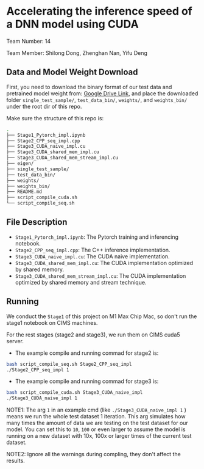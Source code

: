 # Accelerating the inference speed of a DNN model using CUDA

Team Number: 14

Team Member: Shilong Dong, Zhenghan Nan, Yifu Deng

## Data and Model Weight Download

First, you need to download the binary format of our test data and pretrained model weight from: [Google Drive Link](https://drive.google.com/drive/folders/1ZqgGORml7wR3m2YVZy-kyvNJmgTr7RT_?usp=sharing), and place the downloaded folder `single_test_sample/`, `test_data_bin/`, `weights/`, and `weights_bin/` under the root dir of this repo.

Make sure the structure of this repo is:

```bash
.
├── Stage1_Pytorch_impl.ipynb
├── Stage2_CPP_seq_impl.cpp
├── Stage3_CUDA_naive_impl.cu
├── Stage3_CUDA_shared_mem_impl.cu
├── Stage3_CUDA_shared_mem_stream_impl.cu
├── eigen/
├── single_test_sample/
├── test_data_bin/
├── weights/
├── weights_bin/
├── README.md
├── script_compile_cuda.sh
└── script_compile_seq.sh

```

## File Description

- `Stage1_Pytorch_impl.ipynb`: The Pytorch training and inferencing notebook.
- `Stage2_CPP_seq_impl.cpp`: The C++ inference implementation.
- `Stage3_CUDA_naive_impl.cu`: The CUDA naive implementation.
- `Stage3_CUDA_shared_mem_impl.cu`: The CUDA implementation optimized by shared memory.
- `Stage3_CUDA_shared_mem_stream_impl.cu`: The CUDA implementation optimized by shared memory and stream technique.

## Running

We conduct the `Stage1` of this project on M1 Max Chip Mac, so don't run the stage1 notebook on CIMS machines.

For the rest stages (stage2 and stage3), we run them on CIMS cuda5 server. 

- The example compile and running commad for stage2 is:

```bash
bash script_compile_seq.sh Stage2_CPP_seq_impl
./Stage2_CPP_seq_impl 1
```

- The example compile and running commad for stage3 is:

```bash
bash script_compile_cuda.sh Stage3_CUDA_naive_impl
./Stage3_CUDA_naive_impl 1
```

NOTE1: The arg `1`  in an example cmd (like `./Stage3_CUDA_naive_impl 1` ) means we run the whole test dataset 1 iteration. This arg simulates how many times the amount of data we are testing on the test dataset for our model. You can set this to `10`, `100` or even larger to assume the model is running on a new dataset with 10x, 100x or larger times of the current test dataset.

NOTE2: Ignore all the warnings during compling, they don't affect the results.
